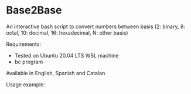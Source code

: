 # Base2Base
An interactive bash script to convert numbers between basis (2: binary, 8: octal, 10: decimal, 16: hexadecimal, N: other basis)

Requirements: 
+ Tested on Ubuntu 20.04 LTS WSL machine
+ bc program

Available in English, Spanish and Catalan

Usage example:

  
  
